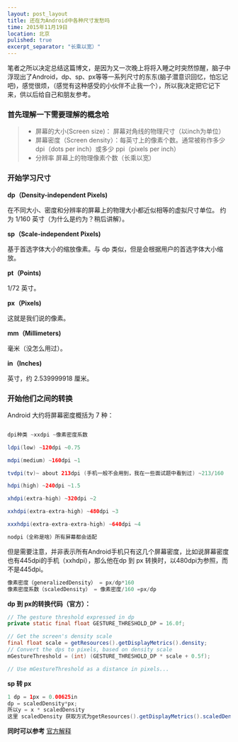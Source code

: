 ```yaml
---
layout: post_layout
title: 还在为Android中各种尺寸发愁吗
time: 2015年11月19日
location: 北京
pulished: true
excerpt_separator: "长乘以宽）"
---
```


笔者之所以决定总结这篇博文，是因为又一次晚上将将入睡之时突然惊醒，脑子中浮现出了Android，dp、sp、px等等一系列尺寸的东东(脑子潜意识回忆，怕忘记吧)，感觉很烦，（感觉有这种感受的小伙伴不止我一个），所以我决定把它记下来，供以后给自己和朋友参考。

### 首先理解一下需要理解的概念哈
> * 屏幕的大小(Screen size)： 屏幕对角线的物理尺寸（以inch为单位）
> * 屏幕密度（Screen density）：每英寸上的像素个数。通常被称作多少 dpi（dots per inch）或多少 ppi（pixels per inch）
> * 分辨率 屏幕上的物理像素个数（长乘以宽）

### 开始学习尺寸

**dp（Density-independent Pixels)**

在不同大小、密度和分辨率的屏幕上的物理大小都近似相等的虚拟尺寸单位。
约为 1/160 英寸（为什么是约为？稍后讲解）。

**sp（Scale-independent Pixels)**

基于首选字体大小的缩放像素。与 dp 类似，但是会根据用户的首选字体大小缩放。

**pt（Points)**

1/72 英寸。

**px（Pixels)**

这就是我们说的像素。

**mm（Millimeters)**

毫米（没怎么用过）。

**in（Inches)**

英寸，约 2.539999918 厘米。

### 开始他们之间的转换

Android 大约将屏幕密度概括为 7 种：
```java

dpi种类 ~xxdpi ~像素密度系数

ldpi(low) ~120dpi ~0.75

mdpi(medium) ~160dpi ~1

tvdpi(tv)~ about 213dpi (手机一般不会用到，我在一些面试题中看到过) ~213/160

hdpi(high) ~240dpi ~1.5

xhdpi(extra-high) ~320dpi ~2

xxhdpi(extra-extra-high) ~480dpi ~3

xxxhdpi(extra-extra-extra-high) ~640dpi ~4

nodpi（全称是啥）所有屏幕都会适配
```

但是需要注意，并非表示所有Android手机只有这几个屏幕密度，比如说屏幕密度也有445dpi的手机（xxhdpi），那么他在dp 到 px 转换时，以480dpi为参照，而不是445dpi。

```java
像素密度（generalizedDensity） = px/dp*160
像素密度系数（scaledDensity） = 像素密度/160 =px/dp
```

**dp 到 px的转换代码（官方）：**

```java
// The gesture threshold expressed in dp
private static final float GESTURE_THRESHOLD_DP = 16.0f;

// Get the screen's density scale
final float scale = getResources().getDisplayMetrics().density;
// Convert the dps to pixels, based on density scale
mGestureThreshold = (int) (GESTURE_THRESHOLD_DP * scale + 0.5f);

// Use mGestureThreshold as a distance in pixels...
```

**sp 转 px**

```java
1 dp = 1px = 0.00625in
dp = scaledDensity*px;
所以y = x * scaledDensity
这里 scaledDensity 获取方式为getResources().getDisplayMetrics().scaledDensity。
```

**同时可以参考**
[官方解释](http://developer.android.com/reference/android/util/DisplayMetrics.html)



    




